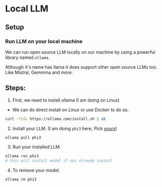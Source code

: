 # Local LLM

## Setup

### Run LLM on your local machine

We can run open source LLM locally on our machine by using a powerful library named `ollama`.

Although it's name has llama it does support other open source LLMs too. Like Mistral, Gemmma and more.

## Steps:
1. First, we need to install ollama (I am doing on Linux)
- We can do direct install on Linux or use Docker to do so.
```sh
curl -fsSL https://ollama.com/install.sh | sh
```

2. Install your LLM. (I am doing `phi3` here, Pick [yours](https://ollama.com/library))
```sh
ollama pull phi3
```

3. Run your installed LLM.
```sh
ollama run phi3
# this will install model if not already install
```

4. To remove your model.
```sh
ollama rm phi3
```
